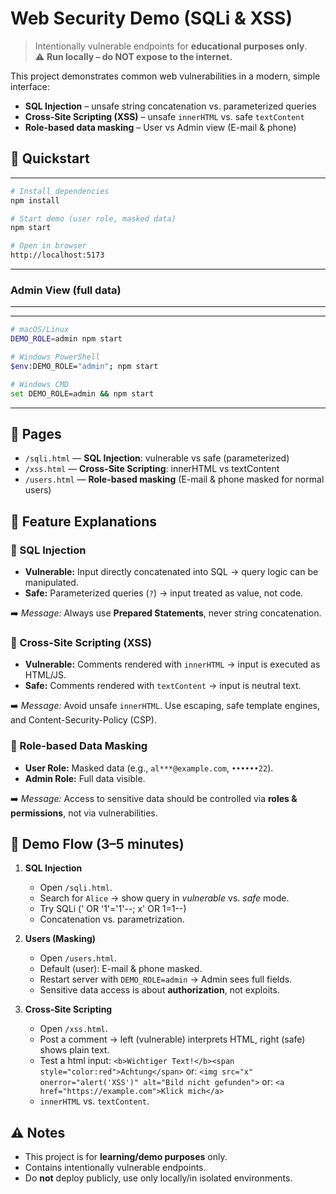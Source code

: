 
# Web Security Demo (SQLi & XSS)

> Intentionally vulnerable endpoints for **educational purposes only**.  
> ⚠️ **Run locally – do NOT expose to the internet.**

This project demonstrates common web vulnerabilities in a modern, simple interface:  
- **SQL Injection** – unsafe string concatenation vs. parameterized queries  
- **Cross-Site Scripting (XSS)** – unsafe `innerHTML` vs. safe `textContent`  
- **Role-based data masking** – User vs Admin view (E-mail & phone)

## 🚀 Quickstart

---
```bash
# Install dependencies
npm install

# Start demo (user role, masked data)
npm start

# Open in browser
http://localhost:5173
```
---
### Admin View (full data)
---
---
```bash
# macOS/Linux
DEMO_ROLE=admin npm start

# Windows PowerShell
$env:DEMO_ROLE="admin"; npm start

# Windows CMD
set DEMO_ROLE=admin && npm start
```
---
## 📂 Pages

- `/sqli.html` — **SQL Injection**: vulnerable vs safe (parameterized)
- `/xss.html` — **Cross-Site Scripting**: innerHTML vs textContent
- `/users.html` — **Role-based masking** (E-mail & phone masked for normal users)

## 🧠 Feature Explanations

### 🔹 SQL Injection
- **Vulnerable:** Input directly concatenated into SQL → query logic can be manipulated.  
- **Safe:** Parameterized queries (`?`) → input treated as value, not code.  

➡️ *Message:* Always use **Prepared Statements**, never string concatenation.

### 🔹 Cross-Site Scripting (XSS)
- **Vulnerable:** Comments rendered with `innerHTML` → input is executed as HTML/JS.  
- **Safe:** Comments rendered with `textContent` → input is neutral text.  

➡️ *Message:* Avoid unsafe `innerHTML`. Use escaping, safe template engines, and Content-Security-Policy (CSP).

### 🔹 Role-based Data Masking
- **User Role:** Masked data (e.g., `al***@example.com`, `••••••22`).  
- **Admin Role:** Full data visible.  

➡️ *Message:* Access to sensitive data should be controlled via **roles & permissions**, not via vulnerabilities.

## 🎤 Demo Flow (3–5 minutes)

1. **SQL Injection**  
   - Open `/sqli.html`.  
   - Search for `Alice` → show query in *vulnerable* vs. *safe* mode.  
   - Try SQLi (' OR '1'='1'--; x' OR 1=1--)
   - Concatenation vs. parametrization.

2. **Users (Masking)**  
   - Open `/users.html`.  
   - Default (user): E-mail & phone masked.  
   - Restart server with `DEMO_ROLE=admin` → Admin sees full fields.  
   - Sensitive data access is about **authorization**, not exploits.

3. **Cross-Site Scripting**  
   - Open `/xss.html`.  
   - Post a comment → left (vulnerable) interprets HTML, right (safe) shows plain text.  
   - Test a html input: `<b>Wichtiger Text!</b><span style="color:red">Achtung</span>` or: `<img src="x" onerror="alert('XSS')" alt="Bild nicht gefunden">` or: `<a href="https://example.com">Klick mich</a>`
   - `innerHTML` vs. `textContent`.

## ⚠️ Notes
- This project is for **learning/demo purposes** only.  
- Contains intentionally vulnerable endpoints.  
- Do **not** deploy publicly, use only locally/in isolated environments.
